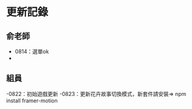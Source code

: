 # 更新記錄
## 俞老師
- 0814：選單ok
- 
## 組員
-0822：初始遊戲更新
-0823：更新花卉故事切換模式，新套件請安裝=> npm install framer-motion
